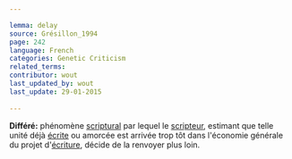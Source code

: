 ```yaml
---

lemma: delay
source: Grésillon_1994
page: 242 
language: French
categories: Genetic Criticism
related_terms: 
contributor: wout
last_updated_by: wout
last_update: 29-01-2015
        
---
```


**Différé:** phénomène [scriptural](scriptability.html) par lequel le [scripteur](writer.html), estimant que telle unité déjà [écrite](writingProduct.html) ou amorcée est arrivée trop tôt dans l'économie générale du projet d'[écriture](writingProcess.html), décide de la renvoyer plus loin.

